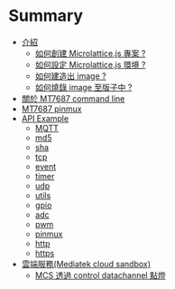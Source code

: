 # Summary
* [介紹](intro/README.md)
  * [如何創建 Microlattice.js 專案 ?](intro/README.md)
  * [如何設定 Microlattice.js 環境 ?]()
  * [如何建造出 image ?]()
  * [如何燒錄 image 至版子中 ?]()
* [關於 MT7687 command line]()
* [MT7687 pinmux]() 
* [API Example](api/README.md)
  * [MQTT](api/mqtt.md)
  * [md5](api/md5.md)
  * [sha](api/sha.md)
  * [tcp](api/tcp.md)
  * [event](api/event.md)
  * [timer](api/timer.md)
  * [udp](api/udp.md)
  * [utils](api/utils.md)
  * [gpio](api/gpio.md)
  * [adc](api/adc.md)
  * [pwm](api/pwm.md)
  * [pinmux](api/pinmux.md)
  * [http](api/http.md)
  * [https](api/https.md)
* [雲端服務(Mediatek cloud sandbox)](cloud/README.md)
  * [MCS 透過 control datachannel 點燈]()